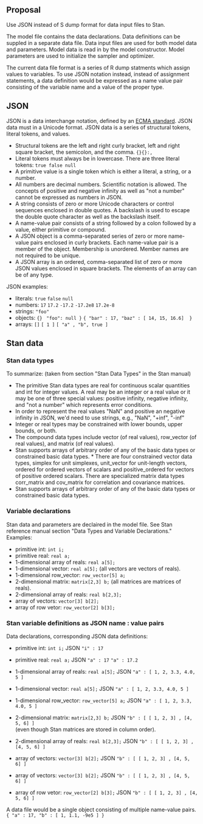## Proposal

Use JSON instead of S dump format for data input files to Stan.

The model file contains the data declarations.
Data definitions can be suppled in a separate data file. 
Data input files are used for both model data and parameters.
Model data is read in by the model constructor.
Model parameters are used to initialize the sampler and optimizer.

The current data file format is a series of R dump statments which assign values to variables.
To use JSON notation instead, instead of assignment statements, a data definition would be expressed as a name value pair consisting of the variable name and a value of the proper type.

##  JSON

JSON is a data interchange notation, defined by an [ECMA standard](http://www.ecma-international.org/publications/files/ECMA-ST/ECMA-404.pdf).  JSON data must in a Unicode format.  JSON data is a series of structural tokens, literal tokens, and values.
* Structural tokens are the left and right curly bracket, left and right square bracket, the semicolon, and the comma.  `{}{}:,`
* Literal tokens must always be in lowercase.  There are three literal tokens: `true false null`
* A primitive value is a single token which is either a literal, a string, or a number.
* All numbers are decimal numbers.  Scientific notation is allowed.  The concepts of positive and negative infinity as well as "not a number" cannot be expressed as numbers in JSON.  
* A string consists of zero or more Unicode characters or control sequences enclosed in double quotes.  A backslash is used to escape the double quote character as well as the backslash itself.
* A name-value pair consists of a string followed by a colon followed by a value, either primitive or compound.
* A JSON object is a comma-separated series of zero or more name-value pairs enclosed in curly brackets.  Each name-value pair is a member of the object.  Membership is unordered.  Member names are not required to be unique.
* A JSON array is an ordered, comma-separated list of zero or more JSON values enclosed in square brackets.  The elements of an array can be of any type.   

JSON examples:
* literals:  `true` `false` `null`
* numbers: `17` `17.2`  `-17.2` `-17.2e8` `17.2e-8`
* strings: `"foo"`
* objects: `{}` ` "foo": null }` `{ "bar" : 17, "baz" : [ 14, 15, 16.6]  }`
* arrays: `[]` `[ 1 ]` `[ "a" , "b", true ]`

##  Stan data

### Stan data types

To summarize: (taken from section "Stan Data Types" in the Stan manual)
* The primitive Stan data types are real for continuous scalar quantities and int for integer values.  A real may be an integer or a real value or it may be one of three special values: positive infinity, negative infinity, and "not a number" which represents error conditions. 
* In order to represent the real values  "NaN" and positive an negative infinity in JSON, we'd need to use strings, e.g., "NaN", "+inf", "-inf"
* Integer or real types may be constrained with lower bounds, upper bounds, or both.
* The compound data types include vector (of real values), row_vector (of real values), and matrix (of real values).
* Stan supports arrays of arbitrary order of any of the basic data types or constrained basic data types.  * There are four constrained vector data types, simplex for unit simplexes, unit_vector for unit-length vectors, ordered for ordered vectors of scalars and positive_ordered for vectors of positive ordered scalars. There are specialized matrix data types corr_matrix and cov_matrix for correlation and covariance matrices.
* Stan supports arrays of arbitrary order of any of the basic data types or constrained basic data types.

### Variable declarations

Stan data and parameters are declaired in the model file.  See Stan reference manual section "Data Types and Variable Declarations."  Examples:
* primitive int: `int i;`
* primitive real: `real a;`
* 1-dimensional array of reals:  `real a[5];`
* 1-dimensional vector:  `real a[5];`  (all vectors are vectors of reals).
* 1-dimensional row_vector: `row_vector[5] a;`
* 2-dimensional matrix: `matrix[2,3] b;` (all matrices are matrices of reals).
* 2-dimensional array of reals: `real b[2,3];`
* array of vectors: `vector[3] b[2];`
* array of row vetor: `row_vector[2] b[3];`

### Stan variable definitions as JSON name : value pairs

Data declarations, corresponding JSON data definitions:
* primitive int: `int i;`  JSON `"i" : 17`
* primitive real: `real a;` JSON `"a" : 17` `"a" : 17.2` <br>

* 1-dimensional array of reals:  `real a[5];`  JSON `"a" : [ 1, 2, 3.3, 4.0, 5 ]`
* 1-dimensional vector:  `real a[5];`  JSON  `"a" : [ 1, 2, 3.3, 4.0, 5 ]`
* 1-dimensional row_vector: `row_vector[5] a;` JSON  `"a" : [ 1, 2, 3.3, 4.0, 5 ]`
* 2-dimensional matrix: `matrix[2,3] b;` JSON `"b" : [ [ 1, 2, 3] , [4, 5, 6] ]`<br>
(even though Stan matrices are stored in column order).
* 2-dimensional array of reals: `real b[2,3];` JSON `"b" : [ [ 1, 2, 3] , [4, 5, 6] ]`
* array of vectors: `vector[3] b[2];` JSON `"b" : [ [ 1, 2, 3] , [4, 5, 6] ]`
* array of vectors: `vector[3] b[2];` JSON `"b" : [ [ 1, 2, 3] , [4, 5, 6] ]`
* array of row vetor: `row_vector[2] b[3];` JSON `"b" : [ [ 1, 2, 3] , [4, 5, 6] ]`

A data file would be a single object consisting of multiple name-value pairs.
`{ "a" : 17, "b" : [ 1, 1.1, -9e5 ] }`
